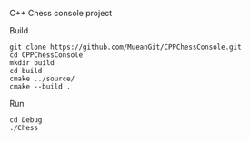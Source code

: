 ﻿C++ Chess console project

Build
```
git clone https://github.com/MueanGit/CPPChessConsole.git
cd CPPChessConsole
mkdir build
cd build
cmake ../source/
cmake --build .
```
Run
```
cd Debug
./Chess
```